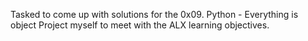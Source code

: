 Tasked to come up with solutions for the 0x09. Python - Everything is object Project myself to meet with the ALX learning objectives.
